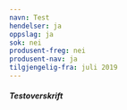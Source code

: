 ```yaml
---
navn: Test
hendelser: ja
oppslag: ja
sok: nei
produsent-freg: nei
produsent-nav: ja
tilgjengelig-fra: juli 2019
---
```

##### Testoverskrift
